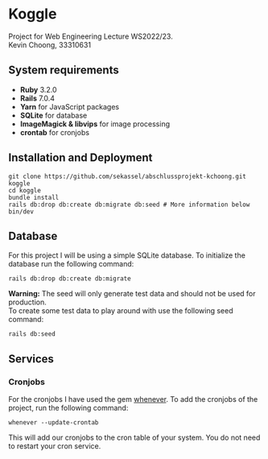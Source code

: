 # Koggle

Project for Web Engineering Lecture WS2022/23.  
Kevin Choong, 33310631

## System requirements

- **Ruby** 3.2.0
- **Rails** 7.0.4
- **Yarn** for JavaScript packages
- **SQLite** for database
- **ImageMagick & libvips** for image processing
- **crontab** for cronjobs

## Installation and Deployment

```shell
git clone https://github.com/sekassel/abschlussprojekt-kchoong.git koggle
cd koggle
bundle install
rails db:drop db:create db:migrate db:seed # More information below
bin/dev
```

## Database

For this project I will be using a simple SQLite database. To initialize the database run the following command:
```shell
rails db:drop db:create db:migrate
```

**Warning:** The seed will only generate test data and should not be used for production.  
To create some test data to play around with use the following seed command:
```shell
rails db:seed
```

## Services

### Cronjobs

For the cronjobs I have used the gem [whenever](https://github.com/javan/whenever). To add the cronjobs of the project, run the following command:
```shell
whenever --update-crontab
```
This will add our cronjobs to the cron table of your system. You do not need to restart your cron service.
